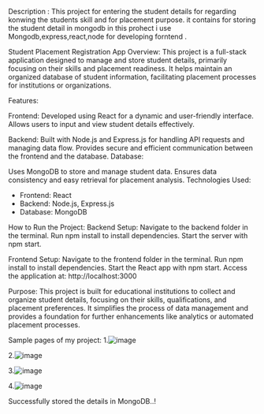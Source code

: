 Description :
This project for entering the student details for regarding konwing the students skill and for placement purpose.
it contains for storing the student detail in mongodb
in this prohect i use Mongodb,express,react,node for developing forntend .
        
Student Placement Registration App
Overview:
This project is a full-stack application designed to manage and store student details, primarily focusing on their skills and placement readiness. 
It helps maintain an organized database of student information, facilitating placement processes for institutions or organizations.

Features:

Frontend:
Developed using React for a dynamic and user-friendly interface.
Allows users to input and view student details effectively.

Backend:
Built with Node.js and Express.js for handling API requests and managing data flow.
Provides secure and efficient communication between the frontend and the database.
Database:

Uses MongoDB to store and manage student data.
Ensures data consistency and easy retrieval for placement analysis.
Technologies Used:
* Frontend: React
* Backend: Node.js, Express.js
* Database: MongoDB
  
How to Run the Project:
Backend Setup:
Navigate to the backend folder in the terminal.
Run npm install to install dependencies.
Start the server with npm start.

Frontend Setup:
Navigate to the frontend folder in the terminal.
Run npm install to install dependencies.
Start the React app with npm start.
Access the application at: http://localhost:3000

Purpose:
This project is built for educational institutions to collect and organize student details, focusing on their skills, qualifications, and placement preferences. 
It simplifies the process of data management and provides a foundation for further enhancements like analytics or automated placement processes.

Sample pages of my project:
1.![image](https://github.com/user-attachments/assets/c6297323-7f09-46fa-aa05-3bd5e95e80a5)

2.![image](https://github.com/user-attachments/assets/effba90d-f710-4a73-ad9f-fdda5e09942a)

3.![image](https://github.com/user-attachments/assets/499c2689-a0ba-4d5c-94a5-c5dada8cdaf9)

4.![image](https://github.com/user-attachments/assets/127f1d85-9843-4d85-84ce-02a57ca30f76)

Successfully stored the details in MongoDB..!



